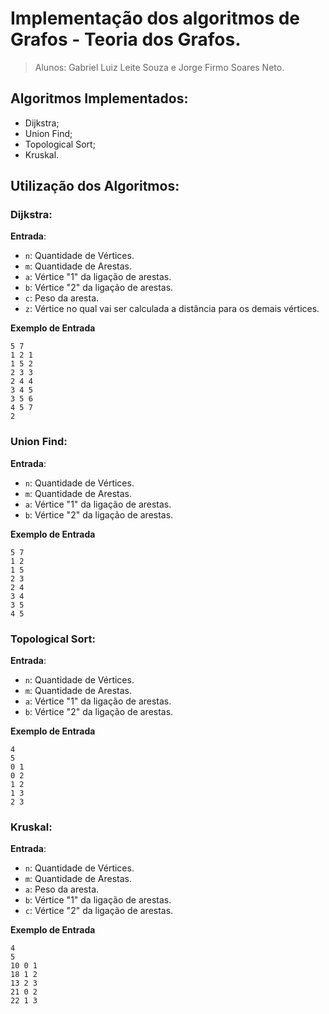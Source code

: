 # Implementação dos algoritmos de Grafos - Teoria dos Grafos.

> Alunos: Gabriel Luiz Leite Souza e Jorge Firmo Soares Neto.

## Algoritmos Implementados:
- Dijkstra;
- Union Find;
- Topological Sort;
- Kruskal.

## Utilização dos Algoritmos:
### Dijkstra:
**Entrada**:
- `n`: Quantidade de Vértices.
- `m`: Quantidade de Arestas.
- `a`: Vértice "1" da ligação de arestas.
- `b`: Vértice "2" da ligação de arestas.
- `c`: Peso da aresta.
- `z`: Vértice no qual vai ser calculada a distância para os demais vértices.

**Exemplo de Entrada**
``` 
5 7
1 2 1
1 5 2
2 3 3
2 4 4
3 4 5
3 5 6
4 5 7
2 
```

### Union Find:
**Entrada**:
- `n`: Quantidade de Vértices.
- `m`: Quantidade de Arestas.
- `a`: Vértice "1" da ligação de arestas.
- `b`: Vértice "2" da ligação de arestas.

**Exemplo de Entrada**
``` 
5 7
1 2
1 5
2 3
2 4
3 4
3 5
4 5
```

### Topological Sort:
**Entrada**:
- `n`: Quantidade de Vértices.
- `m`: Quantidade de Arestas.
- `a`: Vértice "1" da ligação de arestas.
- `b`: Vértice "2" da ligação de arestas.

**Exemplo de Entrada**
``` 
4
5
0 1 
0 2 
1 2
1 3
2 3
```

### Kruskal:
**Entrada**:
- `n`: Quantidade de Vértices.
- `m`: Quantidade de Arestas.
- `a`: Peso da aresta.
- `b`: Vértice "1" da ligação de arestas.
- `c`: Vértice "2" da ligação de arestas.

**Exemplo de Entrada**
``` 
4
5
10 0 1
18 1 2
13 2 3
21 0 2
22 1 3
```
